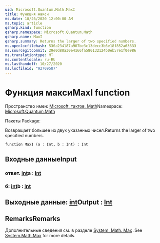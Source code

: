 ```yaml
---
uid: Microsoft.Quantum.Math.MaxI
title: Функция макси
ms.date: 10/26/2020 12:00:00 AM
ms.topic: article
qsharp.kind: function
qsharp.namespace: Microsoft.Quantum.Math
qsharp.name: MaxI
qsharp.summary: Returns the larger of two specified numbers.
ms.openlocfilehash: 530a234187a907be3c13decc3b6e18f852a63633
ms.sourcegitcommit: 29e0d88a30e4166fa580132124b0eb57e1f0e986
ms.translationtype: MT
ms.contentlocale: ru-RU
ms.lasthandoff: 10/27/2020
ms.locfileid: "92709587"
---
```

# <a name="maxi-function"></a><span data-ttu-id="85b31-102">Функция макси</span><span class="sxs-lookup"><span data-stu-id="85b31-102">MaxI function</span></span>

<span data-ttu-id="85b31-103">Пространство имен: [Microsoft. тактов. Math](xref:Microsoft.Quantum.Math)</span><span class="sxs-lookup"><span data-stu-id="85b31-103">Namespace: [Microsoft.Quantum.Math](xref:Microsoft.Quantum.Math)</span></span>

<span data-ttu-id="85b31-104">Пакеты [](https://nuget.org/packages/)</span><span class="sxs-lookup"><span data-stu-id="85b31-104">Package: [](https://nuget.org/packages/)</span></span>


<span data-ttu-id="85b31-105">Возвращает большее из двух указанных чисел.</span><span class="sxs-lookup"><span data-stu-id="85b31-105">Returns the larger of two specified numbers.</span></span>

```qsharp
function MaxI (a : Int, b : Int) : Int
```


## <a name="input"></a><span data-ttu-id="85b31-106">Входные данные</span><span class="sxs-lookup"><span data-stu-id="85b31-106">Input</span></span>

### <a name="a--int"></a><span data-ttu-id="85b31-107">ответ. [int](xref:microsoft.quantum.lang-ref.int)</span><span class="sxs-lookup"><span data-stu-id="85b31-107">a : [Int](xref:microsoft.quantum.lang-ref.int)</span></span>




### <a name="b--int"></a><span data-ttu-id="85b31-108">б: [int](xref:microsoft.quantum.lang-ref.int)</span><span class="sxs-lookup"><span data-stu-id="85b31-108">b : [Int](xref:microsoft.quantum.lang-ref.int)</span></span>





## <a name="output--int"></a><span data-ttu-id="85b31-109">Выходные данные: [int](xref:microsoft.quantum.lang-ref.int)</span><span class="sxs-lookup"><span data-stu-id="85b31-109">Output : [Int](xref:microsoft.quantum.lang-ref.int)</span></span>



## <a name="remarks"></a><span data-ttu-id="85b31-110">Remarks</span><span class="sxs-lookup"><span data-stu-id="85b31-110">Remarks</span></span>

<span data-ttu-id="85b31-111">Дополнительные сведения см. в разделе [System. Math. Max](https://docs.microsoft.com/dotnet/api/system.math.max) .</span><span class="sxs-lookup"><span data-stu-id="85b31-111">See [System.Math.Max](https://docs.microsoft.com/dotnet/api/system.math.max) for more details.</span></span>
